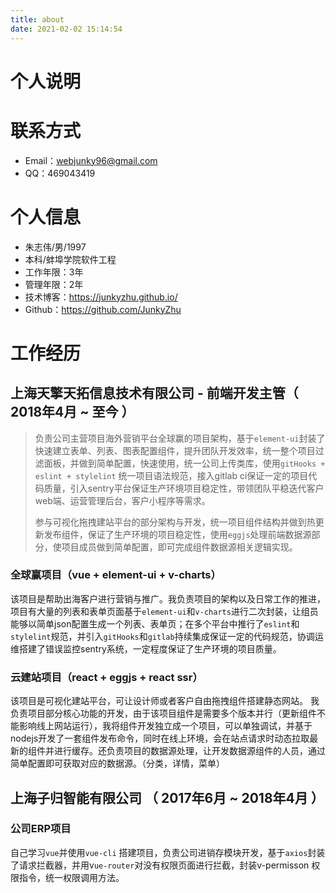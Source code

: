 ```yaml
---
title: about
date: 2021-02-02 15:14:54
---
```


# 个人说明

# 联系方式

- Email：webjunky96@gmail.com
- QQ：469043419


# 个人信息

 - 朱志伟/男/1997 
 - 本科/蚌埠学院软件工程
 - 工作年限：3年
 - 管理年限：2年
 - 技术博客：https://junkyzhu.github.io/
 - Github：https://github.com/JunkyZhu



# 工作经历

## 上海天擎天拓信息技术有限公司 - 前端开发主管（ 2018年4月 ~ 至今 ）

> 负责公司主营项目海外营销平台全球赢的项目架构，基于`element-ui`封装了快速建立表单、列表、图表配置组件，提升团队开发效率，统一整个项目过滤面板，并做到简单配置，快速使用，统一公司上传类库，使用`gitHooks + eslint + stylelint` 统一项目语法规范，接入gitlab ci保证一定的项目代码质量，引入sentry平台保证生产环境项目稳定性，带领团队平稳迭代客户web端、运营管理后台，客户小程序等需求。
> 
>参与可视化拖拽建站平台的部分架构与开发，统一项目组件结构并做到热更新发布组件，保证了生产环境的项目稳定性，使用`eggjs`处理前端数据源部分，使项目成员做到简单配置，即可完成组件数据源相关逻辑实现。

### 全球赢项目（vue + element-ui + v-charts）
该项目是帮助出海客户进行营销与推广。我负责项目的架构以及日常工作的推进，项目有大量的列表和表单页面基于`element-ui`和`v-charts`进行二次封装，让组员能够以简单json配置生成一个列表、表单页；在多个平台中推行了`eslint`和`stylelint`规范，并引入`gitHooks`和`gitlab`持续集成保证一定的代码规范，协调运维搭建了错误监控sentry系统，一定程度保证了生产环境的项目质量。

### 云建站项目（react + eggjs + react ssr）
该项目是可视化建站平台，可让设计师或者客户自由拖拽组件搭建静态网站。 我负责项目部分核心功能的开发，由于该项目组件是需要多个版本并行（更新组件不能影响线上网站运行），我将组件开发独立成一个项目，可以单独调试，并基于nodejs开发了一套组件发布命令，同时在线上环境，会在站点请求时动态拉取最新的组件并进行缓存。还负责项目的数据源处理，让开发数据源组件的人员，通过简单配置即可获取对应的数据源。（分类，详情，菜单）

## 上海子归智能有限公司 （ 2017年6月 ~ 2018年4月 ）

### 公司ERP项目 
自己学习`vue`并使用`vue-cli` 搭建项目，负责公司进销存模块开发，基于`axios`封装了请求拦截器，并用v`ue-router`对没有权限页面进行拦截，封装v-permisson 权限指令，统一权限调用方法。



  

